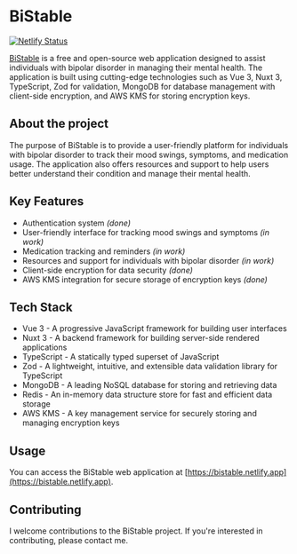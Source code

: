 # BiStable

[![Netlify Status](https://api.netlify.com/api/v1/badges/4516776b-e831-4abc-bd98-f1d27b1e58fa/deploy-status)](https://app.netlify.com/sites/bistable/deploys)

[BiStable](https://bistable.netlify.app/) is a free and open-source web application designed to assist individuals with bipolar disorder in managing their mental health. The application is built using cutting-edge technologies such as Vue 3, Nuxt 3, TypeScript, Zod for validation, MongoDB for database management with client-side encryption, and AWS KMS for storing encryption keys.

## About the project
The purpose of BiStable is to provide a user-friendly platform for individuals with bipolar disorder to track their mood swings, symptoms, and medication usage. The application also offers resources and support to help users better understand their condition and manage their mental health.

## Key Features
- Authentication system *(done)*
- User-friendly interface for tracking mood swings and symptoms *(in work)*
- Medication tracking and reminders *(in work)*
- Resources and support for individuals with bipolar disorder *(in work)*
- Client-side encryption for data security *(done)*
- AWS KMS integration for secure storage of encryption keys *(done)*

## Tech Stack
- Vue 3 - A progressive JavaScript framework for building user interfaces
- Nuxt 3 - A backend framework for building server-side rendered applications
- TypeScript - A statically typed superset of JavaScript
- Zod - A lightweight, intuitive, and extensible data validation library for TypeScript
- MongoDB - A leading NoSQL database for storing and retrieving data
- Redis - An in-memory data structure store for fast and efficient data storage
- AWS KMS - A key management service for securely storing and managing encryption keys

## Usage
You can access the BiStable web application at [https://bistable.netlify.app](https://bistable.netlify.app).

## Contributing
I welcome contributions to the BiStable project. If you're interested in contributing, please contact me.
